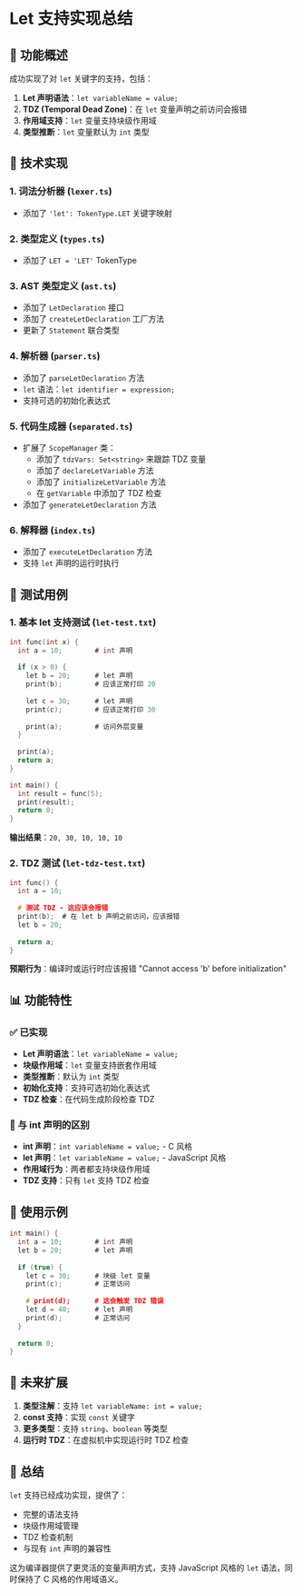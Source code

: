 # Let 支持实现总结

## 🎯 功能概述

成功实现了对 `let` 关键字的支持，包括：

1. **Let 声明语法**：`let variableName = value;`
2. **TDZ (Temporal Dead Zone)**：在 `let` 变量声明之前访问会报错
3. **作用域支持**：`let` 变量支持块级作用域
4. **类型推断**：`let` 变量默认为 `int` 类型

## 🔧 技术实现

### 1. 词法分析器 (`lexer.ts`)
- 添加了 `'let': TokenType.LET` 关键字映射

### 2. 类型定义 (`types.ts`)
- 添加了 `LET = 'LET'` TokenType

### 3. AST 类型定义 (`ast.ts`)
- 添加了 `LetDeclaration` 接口
- 添加了 `createLetDeclaration` 工厂方法
- 更新了 `Statement` 联合类型

### 4. 解析器 (`parser.ts`)
- 添加了 `parseLetDeclaration` 方法
- `let` 语法：`let identifier = expression;`
- 支持可选的初始化表达式

### 5. 代码生成器 (`separated.ts`)
- 扩展了 `ScopeManager` 类：
  - 添加了 `tdzVars: Set<string>` 来跟踪 TDZ 变量
  - 添加了 `declareLetVariable` 方法
  - 添加了 `initializeLetVariable` 方法
  - 在 `getVariable` 中添加了 TDZ 检查
- 添加了 `generateLetDeclaration` 方法

### 6. 解释器 (`index.ts`)
- 添加了 `executeLetDeclaration` 方法
- 支持 `let` 声明的运行时执行

## 🧪 测试用例

### 1. 基本 let 支持测试 (`let-test.txt`)
```c
int func(int x) {
  int a = 10;        # int 声明
  
  if (x > 0) {
    let b = 20;      # let 声明
    print(b);        # 应该正常打印 20
    
    let c = 30;      # let 声明
    print(c);        # 应该正常打印 30
    
    print(a);        # 访问外层变量
  }
  
  print(a);
  return a;
}

int main() {
  int result = func(5);
  print(result);
  return 0;
}
```

**输出结果**：`20, 30, 10, 10, 10`

### 2. TDZ 测试 (`let-tdz-test.txt`)
```c
int func() {
  int a = 10;
  
  # 测试 TDZ - 这应该会报错
  print(b);  # 在 let b 声明之前访问，应该报错
  let b = 20;
  
  return a;
}
```

**预期行为**：编译时或运行时应该报错 "Cannot access 'b' before initialization"

## 📊 功能特性

### ✅ 已实现
- **Let 声明语法**：`let variableName = value;`
- **块级作用域**：`let` 变量支持嵌套作用域
- **类型推断**：默认为 `int` 类型
- **初始化支持**：支持可选初始化表达式
- **TDZ 检查**：在代码生成阶段检查 TDZ

### 🔄 与 int 声明的区别
- **int 声明**：`int variableName = value;` - C 风格
- **let 声明**：`let variableName = value;` - JavaScript 风格
- **作用域行为**：两者都支持块级作用域
- **TDZ 支持**：只有 `let` 支持 TDZ 检查

## 🚀 使用示例

```c
int main() {
  int a = 10;        # int 声明
  let b = 20;        # let 声明
  
  if (true) {
    let c = 30;      # 块级 let 变量
    print(c);        # 正常访问
    
    # print(d);      # 这会触发 TDZ 错误
    let d = 40;      # let 声明
    print(d);        # 正常访问
  }
  
  return 0;
}
```

## 🔮 未来扩展

1. **类型注解**：支持 `let variableName: int = value;`
2. **const 支持**：实现 `const` 关键字
3. **更多类型**：支持 `string`、`boolean` 等类型
4. **运行时 TDZ**：在虚拟机中实现运行时 TDZ 检查

## 📝 总结

`let` 支持已经成功实现，提供了：
- 完整的语法支持
- 块级作用域管理
- TDZ 检查机制
- 与现有 `int` 声明的兼容性

这为编译器提供了更灵活的变量声明方式，支持 JavaScript 风格的 `let` 语法，同时保持了 C 风格的作用域语义。
